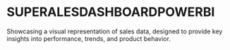 # SUPERALESDASHBOARDPOWERBI
Showcasing a visual representation of sales data, designed to provide key insights into performance, trends, and product behavior.
